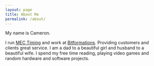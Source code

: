 ```yaml
---
layout: page
title: About Me
permalink: /about/
---
```


My name is Cameron. 

I run [MEC Timing](https://mectiming.org) and work at [Bitformations](https://bitformations.ca).  Providing customers and clients great service.  I am a dad to a beautiful girl and husband to a beautiful wife. I spend my free time reading, playing video games and random hardware and software projects.

